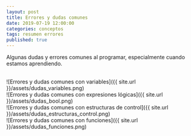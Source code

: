 ```yaml
---
layout: post
title: Errores y dudas comunes
date: 2019-07-19 12:00:00
categories: conceptos
tags: resumen errores
published: true
---
```


Algunas dudas y errores comunes al programar, especialmente cuando estamos aprendiendo.

<br>![Errores y dudas comunes con variables]({{ site.url }}/assets/dudas_variables.png)
<br>![Errores y dudas comunes con expresiones lógicas]({{ site.url }}/assets/dudas_bool.png)
<br>![Errores y dudas comunes con estructuras de control]({{ site.url }}/assets/dudas_estructuras_control.png)
<br>![Errores y dudas comunes con funciones]({{ site.url }}/assets/dudas_funciones.png)
